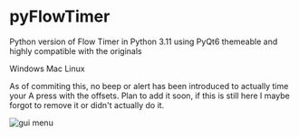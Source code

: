 # pyFlowTimer
Python version of Flow Timer in Python 3.11 using PyQt6 themeable and highly compatible with the originals

Windows Mac Linux

As of commiting this, no beep or alert has been introduced to actually time your A press with the offsets.
Plan to add it soon, if this is still here I maybe forgot to remove it or didn't actually do it.

![gui menu](https://obnoxiousish.github.io/pyFlowTimer/gui_menu.png)